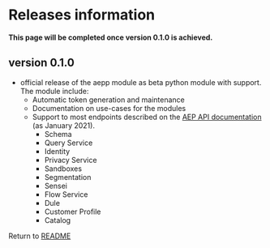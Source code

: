 # Releases information

__This page will be completed once version 0.1.0 is achieved.__

## version 0.1.0

* official release of the aepp module as beta python module with support.\
  The module include:
  * Automatic token generation and maintenance
  * Documentation on use-cases for the modules
  * Support to most endpoints described on the [AEP API documentation](https://www.adobe.io/apis/experienceplatform/home/api-reference.html) (as January 2021).
    * Schema
    * Query Service
    * Identity
    * Privacy Service
    * Sandboxes
    * Segmentation
    * Sensei
    * Flow Service
    * Dule
    * Customer Profile
    * Catalog




Return to [README](../README.md)